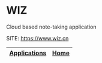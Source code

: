 # WIZ
 
 Cloud based note-taking application
 
 SITE: https://www.wiz.cn

 | [Applications](https://portable-linux-apps.github.io/apps.html) | [Home](https://portable-linux-apps.github.io)
 | --- | --- |
